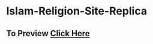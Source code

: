 # Islam-Religion-Site-Replica
## To Preview [ Click Here ](https://islam-religion-site-repl-2986f.firebaseapp.com/)

